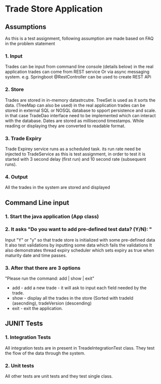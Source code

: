 # Trade Store Application
## Assumptions 
As this is a test assignment, following assumption are made based on FAQ in the problem statement
### 1. Input
Trades can be input from command line console (details below)
in the real application trades can come from REST service Or via async messaging system.
e.g. Springboot @RestController can be used to create REST APi 
### 2. Store 
Trades are stored in in-memory datastrcutre. TreeSet is used as it sorts the data. (TreeMap can also be used)
in the real application trades can be stored in external SQL or NOSQL database to spport persistence and scale.
in that case TradeDao interface need to be implemented which can interact with the database.
Dates are stored as millisecond timestamps. While reading or displaying they are converted to readable format.
### 3. Trade Expiry
Trade Expirey service runs as a scheduled task. its run rate need be injected to TradeService
as this is test assignment, in order to test it is started with 3 second delay (first run) and 10 second rate (subsequent runs).
### 4. Output
All the trades in the system are stored and displayed 

## Command Line input
### 1. Start the java application (App class)
### 2. It asks "Do you want to add pre-defined test data? (Y/N): "
Input "Y" or "y"  so that trade store is initialized with some pre-defined data 
It also test validations by inputting some data which fails the validations
It also demonstrates thread expiry scheduler which sets expiry as true when maturity date and time passes.
### 3. After that there are 3 options 
"Please run the command: add | show | exit"
- add - add a new trade - it will ask to input each field needed by the trade.
- show - display all the trades in the store (Sorted with tradeId (asecnding), tradeVersion (descending)
- exit - exit the application.

## JUNIT Tests
### 1. Integration Tests
All integration tests are in present in TreadeIntegrationTest class.
They test the flow of the data through the system.

### 2. Unit tests
All other tests are unit tests and they test single class.
